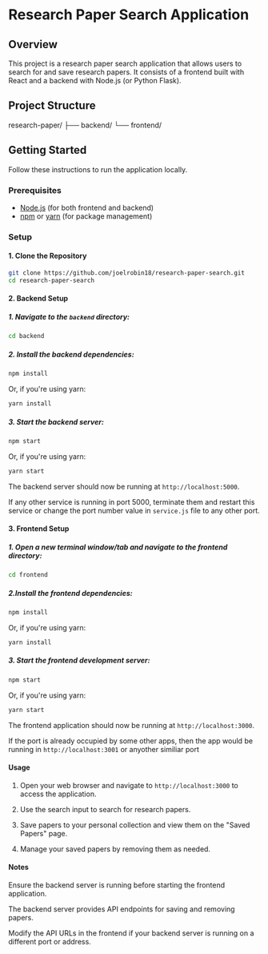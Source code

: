 # Research Paper Search Application

## Overview

This project is a research paper search application that allows users to search for and save research papers. It consists of a frontend built with React and a backend with Node.js (or Python Flask).

## Project Structure

research-paper/ ├── backend/ └── frontend/

## Getting Started

Follow these instructions to run the application locally.

### Prerequisites

- [Node.js](https://nodejs.org/) (for both frontend and backend)
- [npm](https://www.npmjs.com/) or [yarn](https://yarnpkg.com/) (for package management)

### Setup

#### 1. Clone the Repository

```bash
git clone https://github.com/joelrobin18/research-paper-search.git
cd research-paper-search
```

#### 2. Backend Setup

##### 1. Navigate to the `backend` directory:

```bash
cd backend
```

##### 2. Install the backend dependencies:

```bash
npm install
```

Or, if you're using yarn:

```bash
yarn install
```

##### 3. Start the backend server:

```bash
npm start
```

Or, if you're using yarn:

```bash
yarn start
```

The backend server should now be running at `http://localhost:5000`.

If any other service is running in port 5000, terminate them and restart this service or change the port number value in `service.js` file to any other port.

#### 3. Frontend Setup

##### 1. Open a new terminal window/tab and navigate to the frontend directory:

```bash
cd frontend
```

##### 2.Install the frontend dependencies:

```bash
npm install
```

Or, if you're using yarn:

```bash
yarn install
```

##### 3. Start the frontend development server:

```bash
npm start
```

Or, if you're using yarn:

```bash
yarn start
```

The frontend application should now be running at `http://localhost:3000`.

If the port is already occupied by some other apps, then the app would be running in `http://localhost:3001` or anyother similiar port

#### Usage

1. Open your web browser and navigate to `http://localhost:3000` to access the application.

2. Use the search input to search for research papers.

3. Save papers to your personal collection and view them on the "Saved Papers" page.

4. Manage your saved papers by removing them as needed.

#### Notes

Ensure the backend server is running before starting the frontend application.

The backend server provides API endpoints for saving and removing papers.

Modify the API URLs in the frontend if your backend server is running on a different port or address.
